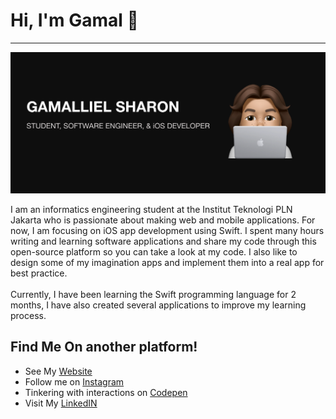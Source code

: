 # Hi, I'm Gamal 👋
<hr>
<img src="https://github.com/Gamalliel19/Gamalliel19/blob/master/banner.png">

<p>
I am an informatics engineering student at the Institut Teknologi PLN Jakarta who is passionate about making web and mobile applications. For now, I am focusing on iOS app development using Swift. I spent many hours writing and learning software applications and share my code through this open-source platform so you can take a look at my code. I also like to design some of my imagination apps and implement them into a real app for best practice.
</br>
</br>
Currently, I have been learning the Swift programming language for 2 months, I have also created several applications to improve my learning process. 
</p>

## Find Me On another platform!
- See My <a href="https://gamalliel19.github.io/Gamalliel-Portfolio/"> Website </a>
- Follow me on <a href="https://www.instagram.com/gmllshrn/" > Instagram </a>
- Tinkering with interactions on <a href="https://codepen.io/gamalliel19"> Codepen</a> 
- Visit My <a href="https://www.linkedin.com/feed/"> LinkedIN </a>

<!-- <p>
    <img src="https://github-readme-stats.vercel.app/api?username=Gamalliel19&hide=contribs,prs&show_icons=true&hide_border=true&title_color=000" />
    <img src="https://github-readme-stats.vercel.app/api/top-langs/?username=Gamalliel19&layout=compact" height=180 />
</p> -->

<!--
**Gamalliel19/Gamalliel19** is a ✨ _special_ ✨ repository because its `README.md` (this file) appears on your GitHub profile.

Here are some ideas to get you started:

- 🔭 I’m currently working on ...
- 🌱 I’m currently learning ...
- 👯 I’m looking to collaborate on ...
- 🤔 I’m looking for help with ...
- 💬 Ask me about ...
- 📫 How to reach me: ...
- 😄 Pronouns: ...
- ⚡ Fun fact: ...
-->
